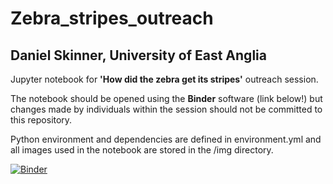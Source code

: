 # Zebra_stripes_outreach
## Daniel Skinner, University of East Anglia
Jupyter notebook for **'How did the zebra get its stripes'** outreach session. 

The notebook should be opened using the **Binder** software (link below!) but changes made by individuals within the session should not be committed to this repository.

Python environment and dependencies are defined in environment.yml and all images used in the notebook are stored in the /img directory.

[![Binder](https://mybinder.org/badge_logo.svg)](https://mybinder.org/v2/gh/dtskinner/Zebra_stripes_outreach.git/main?filepath=How_did_the_zebra_get_its_stripes.ipynb)
